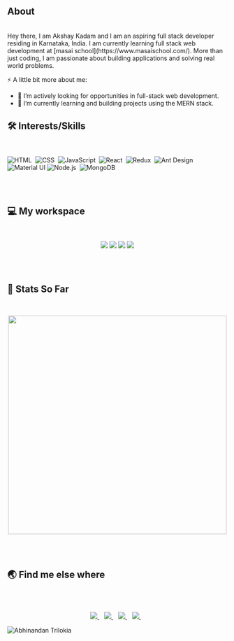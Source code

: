 
## About
  </br>
Hey there, I am Akshay Kadam and I am an aspiring full stack developer residing in Karnataka, India. I am currently learning full stack web development at [masai school](https://www.masaischool.com/). More than just coding, I am passionate about building applications and solving real world problems.

⚡ A little bit more about me:</br>

- 👯 I’m actively looking for opportunities in full-stack web development.
- 🌱 I’m currently learning and building projects using the MERN stack.
 
 
<p align='center'>
 
## 🛠 Interests/Skills

 </br>
 
![HTML](https://img.shields.io/badge/html5%20-%23E34F26.svg?&style=for-the-badge&logo=html5&logoColor=white)&nbsp;
![CSS](https://img.shields.io/badge/css3%20-%231572B6.svg?&style=for-the-badge&logo=css3&logoColor=white)&nbsp;
![JavaScript](https://img.shields.io/badge/javascript%20-%23323330.svg?&style=for-the-badge&logo=javascript&logoColor=%23F7DF1E)&nbsp;
![React](https://img.shields.io/badge/react%20-%2320232a.svg?&style=for-the-badge&logo=react&logoColor=%2361DAFB)&nbsp;
![Redux](https://img.shields.io/badge/redux-%23593d88.svg?&style=for-the-badge&logo=redux&logoColor=white)&nbsp;
![Ant Design](https://img.shields.io/badge/-Ant%20Design-%230170FE?&style=for-the-badge&logo=ant-design&logoColor=white)
![Material UI](https://img.shields.io/badge/material%20ui%20-%230081CB.svg?&style=for-the-badge&logo=material-ui&logoColor=white)
![Node.js](https://img.shields.io/badge/node.js%20-%2343853D.svg?&style=for-the-badge&logo=node.js&logoColor=white)&nbsp;
![MongoDB](https://img.shields.io/badge/MongoDB-%234ea94b.svg?&style=for-the-badge&logo=mongodb&logoColor=white)&nbsp;

 </p> 
 
 
</br>
</br>
 
## 💻 My workspace 
</br>
<p align='center'>
  <img src="https://img.shields.io/badge/windows-%230078D6.svg?&style=for-the-badge&logo=windows&logoColor=white" />
  <img src="https://img.shields.io/badge/amd%20Ryzen%205-%230071C5.svg?&style=for-the-badge&logo=amd&logoColor=white" />
  <img src="https://img.shields.io/badge/RAM-32GB-%230071C5.svg?&style=for-the-badge&logoColor=white" />
  <img src="https://img.shields.io/badge/nvidia-rtx%202060 Super-%2376B900.svg?&style=for-the-badge&logo=nvidia&logoColor=white" />
</p>


</br>
</br>
 
## :construction_worker: Stats So Far 
</br>
<p align='center'>
  <a href="#"><img src="https://github-readme-stats.vercel.app/api?username=therealdrtroll&show_icons=true&count_private=true&theme=radical" width="500"></a>
</p>
 
 
</br>
</br>
 
## :earth_asia: Find me else where
</br>
 <p align='center'>
  <br/>
  <a href="https://twitter.com/sleepingyoda1/">
    <img src="https://img.shields.io/badge/sleepingyoda1-%231DA1F2.svg?&style=for-the-badge&logo=Twitter&logoColor=white" />
  </a>&nbsp;&nbsp;
  <a href="https://www.linkedin.com/in/akshaykadam7991/">
    <img src="https://img.shields.io/badge/linkedin-%230077B5.svg?&style=for-the-badge&logo=linkedin&logoColor=white" />
  </a>&nbsp;&nbsp;
   <a href="https://ar1pperk.medium.com/">
    <img src="https://img.shields.io/badge/Medium-%23000000.svg?&style=for-the-badge&logo=Medium&logoColor=white" />
  </a>&nbsp;&nbsp;
   <a href="https://discord.gg/xv2YmQ6M">
    <img src="https://img.shields.io/badge/drtroll-%237289DA.svg?&style=for-the-badge&logo=discord&logoColor=white" />
  </a>&nbsp;&nbsp;
 </p>


 

![Abhinandan Trilokia](https://raw.githubusercontent.com/Trilokia/Trilokia/379277808c61ef204768a61bbc5d25bc7798ccf1/bottom_header.svg)
 
